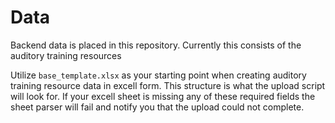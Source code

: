 # Data

Backend data is placed in this repository. Currently this consists of the auditory training resources

Utilize `base_template.xlsx` as your starting point when creating auditory training resource data in excell form. This structure is what the upload script will look for. If your excell sheet is missing any of these required fields the sheet parser will fail and notify you that the upload could not complete.
